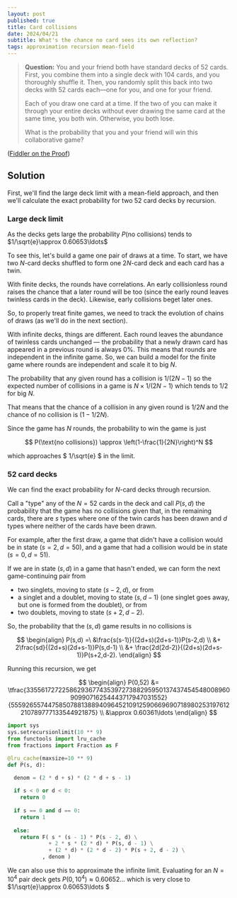 ```yaml
---
layout: post
published: true
title: Card collisions
date: 2024/04/21
subtitle: What's the chance no card sees its own reflection?
tags: approximation recursion mean-field
---
```


>**Question:** You and your friend both have standard decks of $52$ cards. First, you combine them into a single deck with $104$ cards, and you thoroughly shuffle it. Then, you randomly split this back into two decks with $52$ cards each—one for you, and one for your friend.
>
>Each of you draw one card at a time. If the two of you can make it through your entire decks without ever drawing the same card at the same time, you both win. Otherwise, you both lose.
>
>What is the probability that you and your friend will win this collaborative game?


<!--more-->

([Fiddler on the Proof](https://thefiddler.substack.com/p/can-you-win-the-collaborative-card))

## Solution

First, we'll find the large deck limit with a mean-field approach, and then we'll calculate the exact probability for two $52$ card decks by recursion.

### Large deck limit

As the decks gets large the probability $P(\text{no collisions})$ tends to $1/\sqrt{e}\approx 0.60653\ldots$

To see this, let's build a game one pair of draws at a time. To start, we have two $N$-card decks shuffled to form one $2N$-card deck and each card has a twin. 

With finite decks, the rounds have correlations. An early collisionless round raises the chance that a later round will be too (since the early round leaves twinless cards in the deck). Likewise, early collisions beget later ones.

So, to properly treat finite games, we need to track the evolution of chains of draws (as we'll do in the next section).

With infinite decks, things are different. Each round leaves the abundance of twinless cards unchanged — the probability that a newly drawn card has appeared in a previous round is always $0\%.$ This means that rounds are independent in the infinite game. So, we can build a model for the finite game where rounds are independent and scale it to big $N.$

The probability that any given round has a collision is $1/(2N-1)$ so the expected number of collisions in a game is $N\times1/(2N-1)$ which tends to $1/2$ for big $N$. 

That means that the chance of a collision in any given round is $1/2N$ and the chance of no collision is $(1-1/2N).$

Since the game has $N$ rounds, the probability to win the game is just

$$ P(\text{no collisions}) \approx \left(1-\frac{1}{2N}\right)^N $$

which approaches $ 1/\sqrt{e} $ in the limit.

### $52$ card decks

We can find the exact probability for $N$-card decks through recursion. 

Call a "type" any of the $N=52$ cards in the deck and call $P(s,d)$ the probability that the game has no collisions given that, in the remaining cards, there are $s$ types where one of the twin cards has been drawn and $d$ types where neither of the cards have been drawn.

For example, after the first draw, a game that didn't have a collision would be in state $(s=2,d=50),$ and a game that had a collision would be in state $(s=0,d=51).$

If we are in state $(s,d)$ in a game that hasn't ended, we can form the next game-continuing pair from

- two singlets, moving to state $(s-2, d),$ or from
- a singlet and a doublet, moving to state $(s, d-1)$ (one singlet goes away, but one is formed from the doublet), or from
- two doublets, moving to state $(s+2, d-2).$

So, the probability that the $(s,d)$ game results in no collisions is 

$$ 
    \begin{align}
        P(s,d) =\ &\frac{s(s-1)}{(2d+s)(2d+s-1)}P(s-2,d) \\
                &+ 2\frac{sd}{(2d+s)(2d+s-1)}P(s,d-1) \\
                &+ \frac{2d(2d-2)}{(2d+s)(2d+s-1)}P(s+2,d-2). 
    \end{align}
$$

Running this recursion, we get 

$$ \begin{align}
    P(0,52) &= \tfrac{335561727225862936774353972738829595013743745454800896090990716254443717947031552}{555926557447585078813889409645210912590669690718980253197612210789777133544921875} \\
    &\approx 0.60361\ldots 
  \end{align} 
$$

```python
import sys
sys.setrecursionlimit(10 ** 9)
from functools import lru_cache
from fractions import Fraction as F

@lru_cache(maxsize=10 ** 9)
def P(s, d):

  denom = (2 * d + s) * (2 * d + s - 1)
  
  if s < 0 or d < 0:
    return 0
  
  if s == 0 and d == 0:
    return 1
  
  else:
    return F( s * (s - 1) * P(s - 2, d) \
             + 2 * s * (2 * d) * P(s, d - 1) \
             + (2 * d) * (2 * d - 2) * P(s + 2, d - 2) \
           , denom )
```


We can also use this to approximate the infinite limit. Evaluating for an $N=10^4$ pair deck gets $P(0, 10^4) \approx 0.60652\ldots$ which is very close to $1/\sqrt{e}\approx 0.60653\ldots $



<br>


